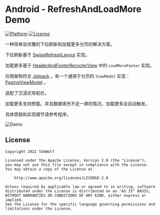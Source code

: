 # Android - RefreshAndLoadMore Demo

[![Platform](https://img.shields.io/badge/platform-Android-brightgreen)](https://developer.android.com)
[![License](https://img.shields.io/github/license/TakWolf/Android-RefreshAndLoadMore-Demo)](https://www.apache.org/licenses/LICENSE-2.0)

一种简单且优雅的下拉刷新和加载更多分页的解决方案。

下拉刷新基于 [SwipeRefreshLayout](https://developer.android.com/jetpack/androidx/releases/swiperefreshlayout) 实现。

加载更多基于 [HeaderAndFooterRecyclerView](https://github.com/TakWolf/Android-HeaderAndFooterRecyclerView) 中的 `LoadMoreFooter` 实现。

应用架构符合 [Jetpack](https://developer.android.com/jetpack/getting-started) 。有一个通用于分页的 `ViewModel` 实现： [PagingViewModel](app/src/main/java/com/takwolf/android/demo/refreshandloadmore/vm/PagingViewModel.kt) 。

适配了沉浸式导航栏。

加载更多支持预载。并且数据填充不足一屏的情况，加载更多会自动触发。

具体思路和实现细节请参考程序。

![Demo](https://github.com/TakWolf/static.takwolf.com/raw/master/github/Android-RefreshAndLoadMore-Demo/01.gif)

## License

```
Copyright 2022 TakWolf

Licensed under the Apache License, Version 2.0 (the "License");
you may not use this file except in compliance with the License.
You may obtain a copy of the License at

    http://www.apache.org/licenses/LICENSE-2.0

Unless required by applicable law or agreed to in writing, software
distributed under the License is distributed on an "AS IS" BASIS,
WITHOUT WARRANTIES OR CONDITIONS OF ANY KIND, either express or implied.
See the License for the specific language governing permissions and
limitations under the License.
```
